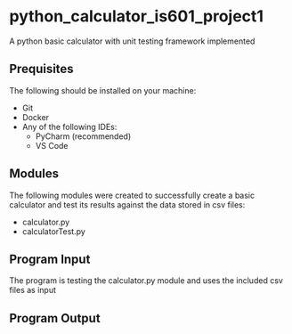 # python_calculator_is601_project1
A python basic calculator with unit testing framework implemented

## Prequisites
The following should be installed on your machine:
  * Git
  * Docker
  * Any of the following IDEs:
    * PyCharm (recommended)
    * VS Code

## Modules
The following modules were created to successfully create a basic calculator and test its results against the data stored in csv files:
 * calculator.py
 * calculatorTest.py

## Program Input
The program is testing the calculator.py module and uses the included csv files as input

## Program Output


